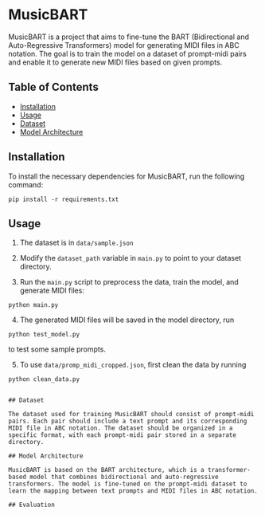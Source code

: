 # MusicBART

MusicBART is a project that aims to fine-tune the BART (Bidirectional and Auto-Regressive Transformers) model for generating MIDI files in ABC notation. The goal is to train the model on a dataset of prompt-midi pairs and enable it to generate new MIDI files based on given prompts.

## Table of Contents
- [Installation](#installation)
- [Usage](#usage)
- [Dataset](#dataset)
- [Model Architecture](#model-architecture)
## Installation

To install the necessary dependencies for MusicBART, run the following command:

```
pip install -r requirements.txt
```


## Usage

1. The dataset is in `data/sample.json`

2. Modify the `dataset_path` variable in `main.py` to point to your dataset directory.

3. Run the `main.py` script to preprocess the data, train the model, and generate MIDI files:

```
python main.py
```

4. The generated MIDI files will be saved in the model directory, run

```
python test_model.py
```
to test some sample prompts.

5. To use  `data/promp_midi_cropped.json`, first clean the data by running

```
python clean_data.py

```

```

## Dataset

The dataset used for training MusicBART should consist of prompt-midi pairs. Each pair should include a text prompt and its corresponding MIDI file in ABC notation. The dataset should be organized in a specific format, with each prompt-midi pair stored in a separate directory.

## Model Architecture

MusicBART is based on the BART architecture, which is a transformer-based model that combines bidirectional and auto-regressive transformers. The model is fine-tuned on the prompt-midi dataset to learn the mapping between text prompts and MIDI files in ABC notation.

## Evaluation


